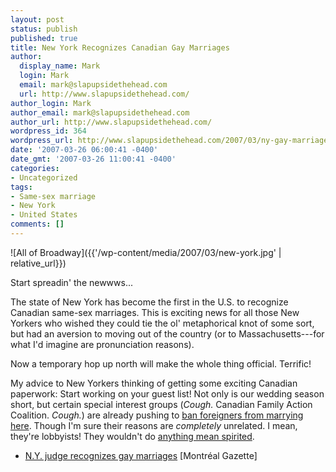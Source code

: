 ```yaml
---
layout: post
status: publish
published: true
title: New York Recognizes Canadian Gay Marriages
author:
  display_name: Mark
  login: Mark
  email: mark@slapupsidethehead.com
  url: http://www.slapupsidethehead.com/
author_login: Mark
author_email: mark@slapupsidethehead.com
author_url: http://www.slapupsidethehead.com/
wordpress_id: 364
wordpress_url: http://www.slapupsidethehead.com/2007/03/ny-gay-marriages/
date: '2007-03-26 06:00:41 -0400'
date_gmt: '2007-03-26 11:00:41 -0400'
categories:
- Uncategorized
tags:
- Same-sex marriage
- New York
- United States
comments: []
---
```

![All of Broadway]({{'/wp-content/media/2007/03/new-york.jpg' | relative_url}})

Start spreadin' the newwws...

The state of New York has become the first in the U.S. to recognize Canadian same-sex marriages. This is exciting news for all those New Yorkers who wished they could tie the ol' metaphorical knot of some sort, but had an aversion to moving out of the country (or to Massachusetts---for what I'd imagine are pronunciation reasons).

Now a temporary hop up north will make the whole thing official. Terrific!

My advice to New Yorkers thinking of getting some exciting Canadian paperwork: Start working on your guest list! Not only is our wedding season short, but certain special interest groups (_Cough._ Canadian Family Action Coalition. _Cough._) are already pushing to [ban foreigners from marrying here](http://www.slapupsidethehead.com/2007/01/foreigners-sholdnt-marry/ "Aren't they sweet?"). Though I'm sure their reasons are _completely_ unrelated. I mean, they're lobbyists! They wouldn't do [anything mean spirited](http://www.slapupsidethehead.com/2006/09/go-fund-yourself/ "It's just not in their nature!").

- [N.Y. judge recognizes gay marriages](http://www.canada.com/montrealgazette/news/story.html?id=c3853e36-83f3-4112-b81f-1c8a2fe645b6) [Montréal Gazette]
